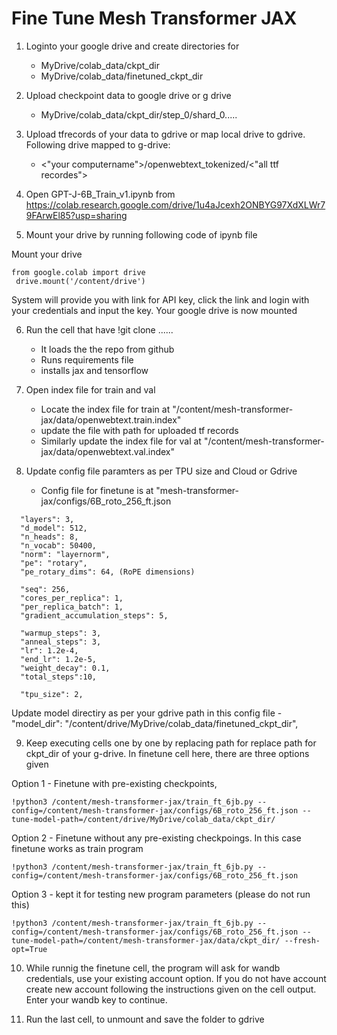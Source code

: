 # Fine Tune Mesh Transformer JAX
  

1. Loginto your google drive and create directories for 
    - MyDrive/colab_data/ckpt_dir
    - MyDrive/colab_data/finetuned_ckpt_dir

2. Upload checkpoint data to google drive or g drive
      - MyDrive/colab_data/ckpt_dir/step_0/shard_0.....

3. Upload tfrecords of your data to gdrive or map local drive to gdrive. Following drive mapped to g-drive:
    - <"your computername">/openwebtext_tokenized/<"all ttf recordes">

4. Open GPT-J-6B_Train_v1.ipynb from https://colab.research.google.com/drive/1u4aJcexh2ONBYG97XdXLWr79FArwEl85?usp=sharing 


5. Mount your drive by running following code of ipynb file

Mount your drive
```
from google.colab import drive
 drive.mount('/content/drive')
```
System will provide you with link for API key, click the link and login with your credentials and input the key. Your google drive is now mounted

6. Run the cell that have !git clone ...... 
    - It loads the the repo from github
    - Runs requirements file
    - installs jax and tensorflow


7. Open index file for train and val

    - Locate the index file for train at "/content/mesh-transformer-jax/data/openwebtext.train.index"
    - update the file with path for uploaded tf records 
    - Similarly update the index file for val at "/content/mesh-transformer-jax/data/openwebtext.val.index"

8. Update config file paramters as per TPU size and Cloud or Gdrive 

    - Config file for finetune is at "mesh-transformer-jax/configs/6B_roto_256_ft.json


```
  "layers": 3,
  "d_model": 512,
  "n_heads": 8,
  "n_vocab": 50400,
  "norm": "layernorm",
  "pe": "rotary",
  "pe_rotary_dims": 64, (RoPE dimensions)

  "seq": 256,
  "cores_per_replica": 1,
  "per_replica_batch": 1,
  "gradient_accumulation_steps": 5,

  "warmup_steps": 3,
  "anneal_steps": 3,
  "lr": 1.2e-4,
  "end_lr": 1.2e-5,
  "weight_decay": 0.1,
  "total_steps":10,

  "tpu_size": 2,
```

Update model directiry as per your gdrive path in this config file - 
"model_dir": "/content/drive/MyDrive/colab_data/finetuned_ckpt_dir",

9. Keep executing cells one by one by replacing path for replace path for ckpt_dir of your g-drive. In finetune cell here, there are three options given

Option 1 - Finetune with pre-existing checkpoints, 

```
!python3 /content/mesh-transformer-jax/train_ft_6jb.py --config=/content/mesh-transformer-jax/configs/6B_roto_256_ft.json --tune-model-path=/content/drive/MyDrive/colab_data/ckpt_dir/
```

Option 2 - Finetune without any pre-existing checkpoings. In this case finetune works as train program


```
!python3 /content/mesh-transformer-jax/train_ft_6jb.py --config=/content/mesh-transformer-jax/configs/6B_roto_256_ft.json 
```

Option 3 - kept it for testing new program parameters (please do not run this)

```
!python3 /content/mesh-transformer-jax/train_ft_6jb.py --config=/content/mesh-transformer-jax/configs/6B_roto_256_ft.json --tune-model-path=/content/mesh-transformer-jax/data/ckpt_dir/ --fresh-opt=True
```


10. While runnig the finetune cell, the program will ask for wandb credentials, use your existing account option. If you do not have account create new account following the instructions given on the cell output. Enter your wandb key to continue.

11. Run the last cell, to unmount and save the folder to gdrive